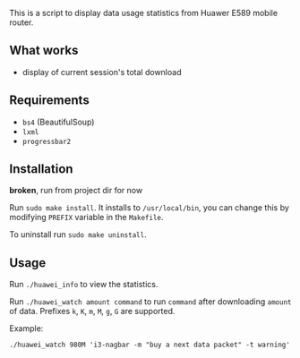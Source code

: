 This is a script to display data usage statistics from Huawer E589
mobile router.

## What works

* display of current session's total download

## Requirements

* `bs4` (BeautifulSoup)
* `lxml`
* `progressbar2`

## Installation

**broken**, run from project dir for now

Run `sudo make install`. It installs to `/usr/local/bin`, you can change
this by modifying `PREFIX` variable in the `Makefile`.

To uninstall run `sudo make uninstall`.

## Usage

Run `./huawei_info` to view the statistics.

Run `./huawei_watch amount command` to run `command` after
downloading `amount` of data. Prefixes `k`, `K`, `m`, `M`, `g`, `G` are
supported.

Example:

```
./huawei_watch 980M 'i3-nagbar -m "buy a next data packet" -t warning'
```
